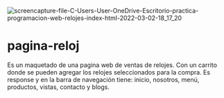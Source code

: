 ![screencapture-file-C-Users-User-OneDrive-Escritorio-practica-programacion-web-relojes-index-html-2022-03-02-18_17_20](https://user-images.githubusercontent.com/72896152/156451623-f4cd29a9-9503-4b98-a94b-2c4d183bf1b8.png)
# pagina-reloj
Es un maquetado de una pagina web de ventas de relojes. Con un carrito donde se pueden agregar los relojes seleccionados para la compra. Es response y en la barra de navegación tiene: inicio, nosotros, menú, productos, vistas, contacto y blogs. 
